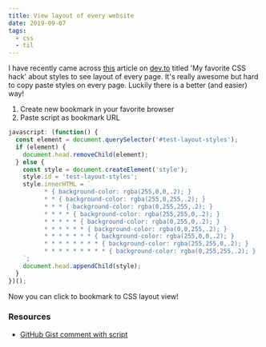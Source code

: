 ```yaml
---
title: View layout of every website
date: 2019-09-07
tags:
  - css
  - til
---
```


I have recently came across [this](https://dev.to/gajus/my-favorite-css-hack-32g3) article on [dev.to](http://dev.to) titled 'My favorite CSS hack' about styles to see layout of every page. It's really awesome but hard to copy paste styles on every page. Luckily there is a better (and easier) way!

1. Create new bookmark in your favorite browser
2. Paste script as bookmark URL

<!-- prettier-ignore -->
```js
javascript: (function() {
  const element = document.querySelector('#test-layout-styles');
  if (element) {
    document.head.removeChild(element);
  } else {
    const style = document.createElement('style');
    style.id = 'test-layout-styles';
    style.innerHTML = `
          * { background-color: rgba(255,0,0,.2); }
          * * { background-color: rgba(255,0,255,.2); }
          * * * { background-color: rgba(0,255,255,.2); }
          * * * * { background-color: rgba(255,255,0,.2); }
          * * * * * { background-color: rgba(0,255,0,.2); }
          * * * * * * { background-color: rgba(0,0,255,.2); }
          * * * * * * * { background-color: rgba(255,0,0,.2); }
          * * * * * * * * { background-color: rgba(255,255,0,.2); }
          * * * * * * * * * { background-color: rgba(0,255,255,.2); }
    `;
    document.head.appendChild(style);
  }
})();
```

Now you can click to bookmark to CSS layout view!

### Resources

- [GitHub Gist comment with script](https://gist.github.com/vcastroi/e0d296171842e74ad7d4eef7daf15df6#gistcomment-3017296)
